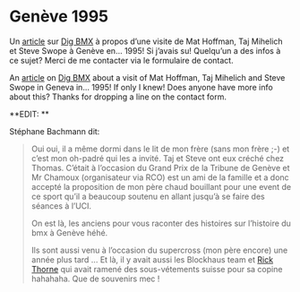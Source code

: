 # Genève 1995

Un [article](http://digbmx.com/blog/paulo_martins/summer-of-1995-in-geneve) sur [Dig BMX](http://digbmx.com/) à propos d’une visite de Mat Hoffman, Taj Mihelich et Steve Swope à Genève en... 1995! Si j’avais su! Quelqu’un a des infos à ce sujet? Merci de me contacter via le formulaire de contact.

An [article](http://digbmx.com/blog/paulo_martins/summer-of-1995-in-geneve) on [Dig BMX](http://digbmx.com/) about a visit of Mat Hoffman, Taj Mihelich and Steve Swope in Geneva in... 1995! If only I knew! Does anyone have more info about this? Thanks for dropping a line on the contact form.

**EDIT: **

Stéphane Bachmann dit: 

> Oui oui, il a même dormi dans le lit de mon frère (sans mon frère ;-) et c’est mon oh-padré qui les a invité. Taj et Steve ont eux créché chez Thomas. C’était à l’occasion du Grand Prix de la Tribune de Genève et Mr Chamoux (organisateur via RCO) est un ami de la famille et a donc accepté la proposition de mon père chaud bouillant pour une event de ce sport qu’il a beaucoup soutenu en allant jusqu’à se faire des séances à l’UCI.
> 
> On est là, les anciens pour vous raconter des histoires sur l’histoire du bmx à Genève héhé.
> 
> Ils sont aussi venu à l’occasion du supercross (mon père encore) une année plus tard ... Et là, il y avait aussi les Blockhaus team et [Rick Thorne](http://rickthorne.tv/) qui avait ramené des sous-vétements suisse pour sa copine hahahaha. Que de souvenirs mec !
